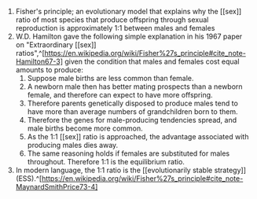 1. Fisher's principle; an evolutionary model that explains why the [[sex]] ratio of most species that produce offspring through sexual reproduction is approximately 1:1 between males and females
2. W.D. Hamilton gave the following simple explanation in his 1967 paper on "Extraordinary [[sex]] ratios",^[https://en.wikipedia.org/wiki/Fisher%27s_principle#cite_note-Hamilton67-3] given the condition that males and females cost equal amounts to produce:
	1. Suppose male births are less common than female.
	2. A newborn male then has better mating prospects than a newborn female, and therefore can expect to have more offspring.
	3. Therefore parents genetically disposed to produce males tend to have more than average numbers of grandchildren born to them.
	4. Therefore the genes for male-producing tendencies spread, and male births become more common.
	5. As the 1:1 [[sex]] ratio is approached, the advantage associated with producing males dies away.
	6. The same reasoning holds if females are substituted for males throughout. Therefore 1:1 is the equilibrium ratio.
3. In modern language, the 1:1 ratio is the [[evolutionarily stable strategy]] (ESS).^[https://en.wikipedia.org/wiki/Fisher%27s_principle#cite_note-MaynardSmithPrice73-4]